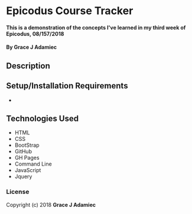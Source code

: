 

# Epicodus Course Tracker

#### This is a demonstration of the concepts I've learned in my third week of Epicodus, 08/157/2018

#### By **Grace J Adamiec**

## Description



## Setup/Installation Requirements

*


## Technologies Used

* HTML
* CSS
* BootStrap
* GitHub
* GH Pages
* Command Line
* JavaScript
* Jquery

### License


Copyright (c) 2018 **Grace J Adamiec**
